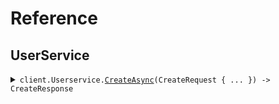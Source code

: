 # Reference
## UserService
<details><summary><code>client.Userservice.<a href="/src/SeedApi/Userservice/UserserviceClient.cs">CreateAsync</a>(CreateRequest { ... }) -> CreateResponse</code></summary>
<dl>
<dd>

#### 🔌 Usage

<dl>
<dd>

<dl>
<dd>

```csharp
await client.Userservice.CreateAsync(new CreateRequest());
```
</dd>
</dl>
</dd>
</dl>

#### ⚙️ Parameters

<dl>
<dd>

<dl>
<dd>

**request:** `CreateRequest` 
    
</dd>
</dl>
</dd>
</dl>


</dd>
</dl>
</details>
